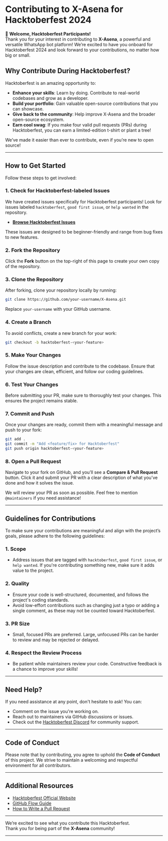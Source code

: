 # Contributing to X-Asena for Hacktoberfest 2024

👋 **Welcome, Hacktoberfest Participants!**  
Thank you for your interest in contributing to **X-Asena**, a powerful and versatile WhatsApp bot platform! We’re excited to have you onboard for Hacktoberfest 2024 and look forward to your contributions, no matter how big or small.

## Why Contribute During Hacktoberfest?

Hacktoberfest is an amazing opportunity to:
- **Enhance your skills**: Learn by doing. Contribute to real-world codebases and grow as a developer.
- **Build your portfolio**: Gain valuable open-source contributions that you can showcase.
- **Give back to the community**: Help improve X-Asena and the broader open-source ecosystem.
- **Earn cool swag**: If you make four valid pull requests (PRs) during Hacktoberfest, you can earn a limited-edition t-shirt or plant a tree!

We’ve made it easier than ever to contribute, even if you’re new to open source!

---

## How to Get Started

Follow these steps to get involved:

### 1. Check for Hacktoberfest-labeled Issues
We have created issues specifically for Hacktoberfest participants! Look for issues labeled `hacktoberfest`, `good first issue`, or `help wanted` in the repository.

- **[Browse Hacktoberfest Issues](https://github.com/X-Electra/X-Asena/issues)**

These issues are designed to be beginner-friendly and range from bug fixes to new features.

### 2. Fork the Repository
Click the **Fork** button on the top-right of this page to create your own copy of the repository.

### 3. Clone the Repository
After forking, clone your repository locally by running:

```bash
git clone https://github.com/your-username/X-Asena.git
```

Replace `your-username` with your GitHub username.

### 4. Create a Branch
To avoid conflicts, create a new branch for your work:

```bash
git checkout -b hacktoberfest-<your-feature>
```

### 5. Make Your Changes
Follow the issue description and contribute to the codebase. Ensure that your changes are clean, efficient, and follow our coding guidelines.

### 6. Test Your Changes
Before submitting your PR, make sure to thoroughly test your changes. This ensures the project remains stable.

### 7. Commit and Push
Once your changes are ready, commit them with a meaningful message and push to your fork:

```bash
git add .
git commit -m "Add <feature/fix> for Hacktoberfest"
git push origin hacktoberfest-<your-feature>
```

### 8. Open a Pull Request
Navigate to your fork on GitHub, and you’ll see a **Compare & Pull Request** button. Click it and submit your PR with a clear description of what you’ve done and how it solves the issue.

We will review your PR as soon as possible. Feel free to mention `@maintainers` if you need assistance!

---

## Guidelines for Contributions

To make sure your contributions are meaningful and align with the project’s goals, please adhere to the following guidelines:

### 1. Scope
- Address issues that are tagged with `hacktoberfest`, `good first issue`, or `help wanted`. If you're contributing something new, make sure it adds value to the project.
  
### 2. Quality
- Ensure your code is well-structured, documented, and follows the project's coding standards.
- Avoid low-effort contributions such as changing just a typo or adding a single comment, as these may not be counted toward Hacktoberfest.

### 3. PR Size
- Small, focused PRs are preferred. Large, unfocused PRs can be harder to review and may be rejected or delayed.

### 4. Respect the Review Process
- Be patient while maintainers review your code. Constructive feedback is a chance to improve your skills!

---

## Need Help?

If you need assistance at any point, don't hesitate to ask! You can:
- Comment on the issue you're working on.
- Reach out to maintainers via GitHub discussions or issues.
- Check out the [Hacktoberfest Discord](https://hacktoberfest.com/discord) for community support.

---

## Code of Conduct

Please note that by contributing, you agree to uphold the **Code of Conduct** of this project. We strive to maintain a welcoming and respectful environment for all contributors.

---

## Additional Resources

- [Hacktoberfest Official Website](https://hacktoberfest.com/)
- [GitHub Flow Guide](https://guides.github.com/introduction/flow/)
- [How to Write a Pull Request](https://opensource.com/article/19/7/create-pull-request-github)

---

We’re excited to see what you contribute this Hacktoberfest.  
Thank you for being part of the **X-Asena** community!

---

